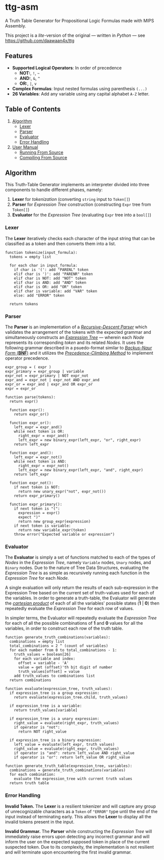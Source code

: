 # ttg-asm
A Truth Table Generator for Propositional Logic Formulas made with MIPS Assembly.

This project is a *lite*-version of the original — written in *Python* — see https://github.com/daawaan4x/ttg

## Features

- **Supported Logical Operators**: In order of precedence 
	- **NOT:**, `!`, `~`
	- **AND:**, `&`, `^`
	- **OR:**, `|`, `v`
- **Complex Formulas**: Input nested formulas using parenthesis `(...)` 
- **26 Variables**: Add any variable using any capital alphabet `A-Z` letter.

## Table of Contents

1. [Algorithm](#algorithm)
   - [Lexer](#lexer)
   - [Parser](#parser)
   - [Evaluator](#evaluator)
   - [Error Handling](#error-handling)
3. [User Manual](#algorithm)
   - [Running From Source](#running-from-source)
   - [Compiling From Source](#compiling-from-source)

## Algorithm

This Truth-Table Generator implements an interpreter divided into three components to handle different phases, namely:

1. **Lexer** for *tokenization* (converting `string` input to `Token[]`) 
2. **Parser** for *Expression Tree* construction (constructing `Expr` tree from `Token[]`)
3. **Evaluator** for the *Expression Tree* (evaluating `Expr` tree into a `bool[]`)

### Lexer

The **Lexer** iteratively checks each character of the input string that can be classified as a token and then converts them into a list.

```
function tokenize(input_formula):
  tokens = empty list

  for each char in input_formula:
    if char is '(': add "PARENL" token
    elif char is ')': add "PARENR" token
    elif char is NOT: add "NOT" token
    elif char is AND: add "AND" token
    elif char is OR: add "OR" token
    elif char is variable: add "VAR" token
    else: add "ERROR" token

  return tokens
```

### Parser

The **Parser** is an implementation of a [*Recursive-Descent Parser*](https://en.wikipedia.org/wiki/Recursive_descent_parser) which validates the arrangement of the tokens with the expected grammar and simultaneously constructs an [*Expression Tree*](https://en.wikipedia.org/wiki/Binary_expression_tree) — wherein each *Node* represents its corresponding *token* and its related *Nodes*. It uses the following grammar described in a psuedo-format similar to [*Backus-Naur Form* (**BNF**)](https://en.wikipedia.org/wiki/Backus%E2%80%93Naur_form) and it utilizes the [*Precedence-Climbing Method*](https://en.wikipedia.org/wiki/Operator-precedence_parser) to implement operator precedence.

```
expr_group = ( expr )
expr_primary = expr_group | variable
expr_not = expr_primary | NOT expr_not
expr_and = expr_not | expr_not AND expr_and
expr_or = expr_and | expr_and OR expr_or
expr = expr_or
```

```
function parse(tokens):
  return expr()

  function expr():
    return expr_or()

  function expr_or():
    left_expr = expr_and()
    while next token is OR:
      right_expr = expr_and()
      left_expr = new binary_expr(left_expr, "or", right_expr)
    return left_expr

  function expr_and():
    left_expr = expr_not()
    while next token is AND:
      right_expr = expr_not()
      left_expr = new binary_expr(left_expr, "and", right_expr)
    return left_expr

  function expr_not():
    if next token is NOT:
      return new unary_expr("not", expr_not())
    return expr_primary()

  function expr_primary():
    if next token is "(":
      expression = expr()
      expect ")"
      return new group_expr(expression)
    if next token is variable:
      return new variable_expr(token)
    throw error("Expected variable or expression")
```

### Evaluator

The **Evaluator** is simply a set of functions matched to each of the types of *Nodes* in the *Expression Tree*, namely `Variable` nodes, `Unary` nodes, and `Binary` nodes. Due to the nature of Tree Data Structures, evaluating the *Expression Tree* is as simple as recursively running each function in the *Expression Tree* for each *Node*.

A single evaluation will only return the results of each sub-expression in the Expression Tree based on the current set of truth-values used for each of the variables. In order to generate a truth-table, the Evaluator will generate the [*cartesian product*](https://en.wikipedia.org/wiki/Cartesian_product) of each of all the variables' possible states (**1** | **0**) then repeatedly evaluate the *Expression Tree* for each row of values. 

In simpler terms, the Evaluator will repeatedly evaluate the *Expression Tree* for each of all the possible combinations of **1** and **0** values for all the variables, in order to construct each row of the truth table.

```
function generate_truth_combinations(variables):
  combinations = empty list
  total_combinations = 2 ^ (count of variables)
  for each number from 0 to total_combinations - 1:
    truth_values = boolean[26]
    for each variable and index:
      offset = variable - 'A'
      value = get (offset)'th bit digit of number
      truth_values[offset] = value
    add truth_values to combinations list
  return combinations

function evaluate(expression_tree, truth_values):
  if expression_tree is a group expression:
    return evaluate(expression_tree.child, truth_values)

  if expression_tree is a variable:
    return truth_values[variable]
  
  if expression_tree is a unary expression:
    right_value = evaluate(right_expr, truth_values)
    if operator is "not":
      return NOT right_value
  
  if expression_tree is a binary expression:
    left_value = evaluate(left_expr, truth_values)
    right_value = evaluate(right_expr, truth_values)
    if operator is "and": return left_value AND right_value
    if operator is "or": return left_value OR right_value

function generate_truth_table(expression_tree, variables):
  combinations = generate_truth_combinations(variables)
  for each combination:
    evaluate the expression_tree with current truth values
  return truth table
```

### Error Handling

**Invalid Token.** The **Lexer** is a resilient tokenizer and will capture any group of unrecognizable characters as a `Token` of `"ERROR"` type until the end of the input instead of terminating early. This allows the **Lexer** to display all the invalid tokens present in the input.

**Invalid Grammar.** The **Parser** while constructing the *Expression Tree* will immediately raise errors upon detecting any incorrect grammar and will inform the user on the expected supposed token in place of the current suspected token. Due to its complexity, the implementation is not resilient and will terminate upon encountering the first invalid grammar.